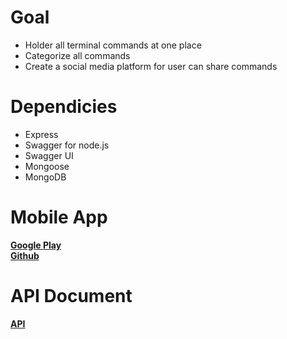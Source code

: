 <h1>Goal </h1>
<ul>
<li>Holder all terminal commands at one place</li>
<li>Categorize all commands</li>
<li>Create a social media platform for user can share commands</li>
</ul>


<h1> Dependicies </h2>
<ul>
    <li>Express  </li>
    <li>Swagger for node.js</li>
    <li>Swagger UI </li>
    <li>Mongoose</li>
    <li>MongoDB</li>
</ul>


<h1> Mobile App</h1>
<a href="https://play.google.com/store/apps/details?id=hsmnzaydn.serkanozaydin.net&hl=en_US"><b> Google Play</b></a>
</br>
<a href="https://github.com/hsmnzaydn/TerminalCommands"><b>Github</b></a>

<h1> API Document </h1>
<a href="http://terminalcommands.herokuapp.com/api-docs"><b>API</b></a>
